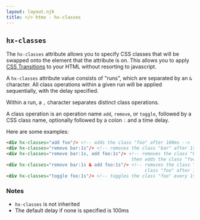 ```yaml
---
layout: layout.njk
title: </> htmx - hx-classes
---
```


## `hx-classes`

The `hx-classes` attribute allows you to specify CSS classes that will be swapped onto the element that
the attribute is on.  This allows you to apply [CSS Transitions](https://developer.mozilla.org/en-US/docs/Web/CSS/CSS_Transitions/Using_CSS_transitions)
to your HTML without resorting to javascript.

A `hx-classes` attribute value consists of "runs", which are separated by an `&` character.  All
class operations within a given run will be applied sequentially, with the delay specified.

Within a run, a `,` character separates distinct class operations.

A class operation is an operation name `add`, `remove`, or `toggle`, followed by a CSS class name,
optionally followed by a colon `:` and a time delay.

Here are some examples:

```html
<div hx-classes="add foo"/> <!-- adds the class "foo" after 100ms -->
<div hx-classes="remove bar:1s"/> <!-- removes the class "bar" after 1s -->
<div hx-classes="remove bar:1s, add foo:1s"/> <!-- removes the class "bar" after 1s
                                               then adds the class "foo" 1s after that -->
<div hx-classes="remove bar:1s & add foo:1s"/> <!-- removes the class "bar" and adds 
                                                    class "foo" after 1s  -->
<div hx-classes="toggle foo:1s"/> <!-- toggles the class "foo" every 1s -->
```

### Notes

* `hx-classes` is not inherited
* The default delay if none is specified is 100ms
